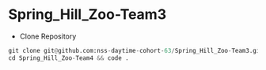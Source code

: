 # Spring_Hill_Zoo-Team3
- Clone Repository
```py
git clone git@github.com:nss-daytime-cohort-63/Spring_Hill_Zoo-Team3.git
cd Spring_Hill_Zoo-Team4 && code .
```
